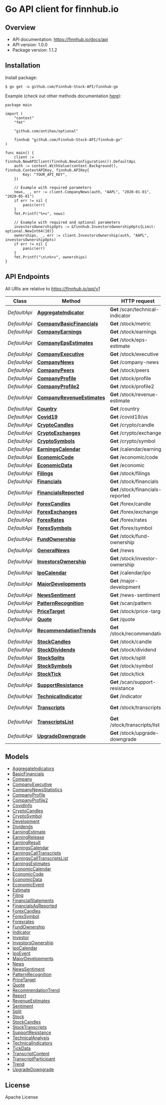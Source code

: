 # Go API client for finnhub.io

## Overview
- API documentation: https://finnhub.io/docs/api
- API version: 1.0.0
- Package version: 1.1.2

## Installation

Install package:

```shell
$ go get -u github.com/Finnhub-Stock-API/finnhub-go
```

Example (check out other methods documentation [here](https://pkg.go.dev/github.com/Finnhub-Stock-API/finnhub-go?tab=doc#DefaultApiService)):

```golang
package main

import (
	"context"
	"fmt"

	"github.com/antihax/optional"

	finnhub "github.com/Finnhub-Stock-API/finnhub-go"
)

func main() {
	client := finnhub.NewAPIClient(finnhub.NewConfiguration()).DefaultApi
	auth := context.WithValue(context.Background(), finnhub.ContextAPIKey, finnhub.APIKey{
		Key: "YOUR_API_KEY",
	})

	// Example with required parameters
	news, _, err := client.CompanyNews(auth, "AAPL", "2020-01-01", "2020-05-01")
	if err != nil {
		panic(err)
	}
	fmt.Printf("%+v", news)

	// Example with required and optional parameters
	investorsOwnershipOpts := &finnhub.InvestorsOwnershipOpts{Limit: optional.NewInt64(10)}
	ownerships, _, err := client.InvestorsOwnership(auth, "AAPL", investorsOwnershipOpts)
	if err != nil {
		panic(err)
	}
	fmt.Printf("\n\n%+v", ownerships)
}
```


## API Endpoints

All URIs are relative to *https://finnhub.io/api/v1*

Class | Method | HTTP request | Description
------------ | ------------- | ------------- | -------------
*DefaultApi* | [**AggregateIndicator**](docs/DefaultApi.md#aggregateindicator) | **Get** /scan/technical-indicator | Aggregate Indicators
*DefaultApi* | [**CompanyBasicFinancials**](docs/DefaultApi.md#companybasicfinancials) | **Get** /stock/metric | Basic Financials
*DefaultApi* | [**CompanyEarnings**](docs/DefaultApi.md#companyearnings) | **Get** /stock/earnings | Earnings Surprises
*DefaultApi* | [**CompanyEpsEstimates**](docs/DefaultApi.md#companyepsestimates) | **Get** /stock/eps-estimate | Earnings Estimates
*DefaultApi* | [**CompanyExecutive**](docs/DefaultApi.md#companyexecutive) | **Get** /stock/executive | Company Executive
*DefaultApi* | [**CompanyNews**](docs/DefaultApi.md#companynews) | **Get** /company-news | Company News
*DefaultApi* | [**CompanyPeers**](docs/DefaultApi.md#companypeers) | **Get** /stock/peers | Peers
*DefaultApi* | [**CompanyProfile**](docs/DefaultApi.md#companyprofile) | **Get** /stock/profile | Company Profile
*DefaultApi* | [**CompanyProfile2**](docs/DefaultApi.md#companyprofile2) | **Get** /stock/profile2 | Company Profile 2
*DefaultApi* | [**CompanyRevenueEstimates**](docs/DefaultApi.md#companyrevenueestimates) | **Get** /stock/revenue-estimate | Revenue Estimates
*DefaultApi* | [**Country**](docs/DefaultApi.md#country) | **Get** /country | Country Metadata
*DefaultApi* | [**Covid19**](docs/DefaultApi.md#covid19) | **Get** /covid19/us | COVID-19
*DefaultApi* | [**CryptoCandles**](docs/DefaultApi.md#cryptocandles) | **Get** /crypto/candle | Crypto Candles
*DefaultApi* | [**CryptoExchanges**](docs/DefaultApi.md#cryptoexchanges) | **Get** /crypto/exchange | Crypto Exchanges
*DefaultApi* | [**CryptoSymbols**](docs/DefaultApi.md#cryptosymbols) | **Get** /crypto/symbol | Crypto Symbol
*DefaultApi* | [**EarningsCalendar**](docs/DefaultApi.md#earningscalendar) | **Get** /calendar/earnings | Earnings Calendar
*DefaultApi* | [**EconomicCode**](docs/DefaultApi.md#economiccode) | **Get** /economic/code | Economic Code
*DefaultApi* | [**EconomicData**](docs/DefaultApi.md#economicdata) | **Get** /economic | Economic Data
*DefaultApi* | [**Filings**](docs/DefaultApi.md#filings) | **Get** /stock/filings | Filings
*DefaultApi* | [**Financials**](docs/DefaultApi.md#financials) | **Get** /stock/financials | Financial Statements
*DefaultApi* | [**FinancialsReported**](docs/DefaultApi.md#financialsreported) | **Get** /stock/financials-reported | Financials As Reported
*DefaultApi* | [**ForexCandles**](docs/DefaultApi.md#forexcandles) | **Get** /forex/candle | Forex Candles
*DefaultApi* | [**ForexExchanges**](docs/DefaultApi.md#forexexchanges) | **Get** /forex/exchange | Forex Exchanges
*DefaultApi* | [**ForexRates**](docs/DefaultApi.md#forexrates) | **Get** /forex/rates | Forex rates
*DefaultApi* | [**ForexSymbols**](docs/DefaultApi.md#forexsymbols) | **Get** /forex/symbol | Forex Symbol
*DefaultApi* | [**FundOwnership**](docs/DefaultApi.md#fundownership) | **Get** /stock/fund-ownership | Fund Ownership
*DefaultApi* | [**GeneralNews**](docs/DefaultApi.md#generalnews) | **Get** /news | General News
*DefaultApi* | [**InvestorsOwnership**](docs/DefaultApi.md#investorsownership) | **Get** /stock/investor-ownership | Investors Ownership
*DefaultApi* | [**IpoCalendar**](docs/DefaultApi.md#ipocalendar) | **Get** /calendar/ipo | IPO Calendar
*DefaultApi* | [**MajorDevelopments**](docs/DefaultApi.md#majordevelopments) | **Get** /major-development | Major Developments
*DefaultApi* | [**NewsSentiment**](docs/DefaultApi.md#newssentiment) | **Get** /news-sentiment | News Sentiment
*DefaultApi* | [**PatternRecognition**](docs/DefaultApi.md#patternrecognition) | **Get** /scan/pattern | Pattern Recognition
*DefaultApi* | [**PriceTarget**](docs/DefaultApi.md#pricetarget) | **Get** /stock/price-target | Price Target
*DefaultApi* | [**Quote**](docs/DefaultApi.md#quote) | **Get** /quote | Quote
*DefaultApi* | [**RecommendationTrends**](docs/DefaultApi.md#recommendationtrends) | **Get** /stock/recommendation | Recommendation Trends
*DefaultApi* | [**StockCandles**](docs/DefaultApi.md#stockcandles) | **Get** /stock/candle | Stock Candles
*DefaultApi* | [**StockDividends**](docs/DefaultApi.md#stockdividends) | **Get** /stock/dividend | Dividends
*DefaultApi* | [**StockSplits**](docs/DefaultApi.md#stocksplits) | **Get** /stock/split | Splits
*DefaultApi* | [**StockSymbols**](docs/DefaultApi.md#stocksymbols) | **Get** /stock/symbol | Stock Symbol
*DefaultApi* | [**StockTick**](docs/DefaultApi.md#stocktick) | **Get** /stock/tick | Tick Data
*DefaultApi* | [**SupportResistance**](docs/DefaultApi.md#supportresistance) | **Get** /scan/support-resistance | Support/Resistance
*DefaultApi* | [**TechnicalIndicator**](docs/DefaultApi.md#technicalindicator) | **Get** /indicator | Technical Indicators
*DefaultApi* | [**Transcripts**](docs/DefaultApi.md#transcripts) | **Get** /stock/transcripts | Earnings Call Transcripts
*DefaultApi* | [**TranscriptsList**](docs/DefaultApi.md#transcriptslist) | **Get** /stock/transcripts/list | Earnings Call Transcripts List
*DefaultApi* | [**UpgradeDowngrade**](docs/DefaultApi.md#upgradedowngrade) | **Get** /stock/upgrade-downgrade | Stock Upgrade/Downgrade


## Models

 - [AggregateIndicators](docs/AggregateIndicators.md)
 - [BasicFinancials](docs/BasicFinancials.md)
 - [Company](docs/Company.md)
 - [CompanyExecutive](docs/CompanyExecutive.md)
 - [CompanyNewsStatistics](docs/CompanyNewsStatistics.md)
 - [CompanyProfile](docs/CompanyProfile.md)
 - [CompanyProfile2](docs/CompanyProfile2.md)
 - [CovidInfo](docs/CovidInfo.md)
 - [CryptoCandles](docs/CryptoCandles.md)
 - [CryptoSymbol](docs/CryptoSymbol.md)
 - [Development](docs/Development.md)
 - [Dividends](docs/Dividends.md)
 - [EarningEstimate](docs/EarningEstimate.md)
 - [EarningRelease](docs/EarningRelease.md)
 - [EarningResult](docs/EarningResult.md)
 - [EarningsCalendar](docs/EarningsCalendar.md)
 - [EarningsCallTranscripts](docs/EarningsCallTranscripts.md)
 - [EarningsCallTranscriptsList](docs/EarningsCallTranscriptsList.md)
 - [EarningsEstimates](docs/EarningsEstimates.md)
 - [EconomicCalendar](docs/EconomicCalendar.md)
 - [EconomicCode](docs/EconomicCode.md)
 - [EconomicData](docs/EconomicData.md)
 - [EconomicEvent](docs/EconomicEvent.md)
 - [Estimate](docs/Estimate.md)
 - [Filing](docs/Filing.md)
 - [FinancialStatements](docs/FinancialStatements.md)
 - [FinancialsAsReported](docs/FinancialsAsReported.md)
 - [ForexCandles](docs/ForexCandles.md)
 - [ForexSymbol](docs/ForexSymbol.md)
 - [Forexrates](docs/Forexrates.md)
 - [FundOwnership](docs/FundOwnership.md)
 - [Indicator](docs/Indicator.md)
 - [Investor](docs/Investor.md)
 - [InvestorsOwnership](docs/InvestorsOwnership.md)
 - [IpoCalendar](docs/IpoCalendar.md)
 - [IpoEvent](docs/IpoEvent.md)
 - [MajorDevelopments](docs/MajorDevelopments.md)
 - [News](docs/News.md)
 - [NewsSentiment](docs/NewsSentiment.md)
 - [PatternRecognition](docs/PatternRecognition.md)
 - [PriceTarget](docs/PriceTarget.md)
 - [Quote](docs/Quote.md)
 - [RecommendationTrend](docs/RecommendationTrend.md)
 - [Report](docs/Report.md)
 - [RevenueEstimates](docs/RevenueEstimates.md)
 - [Sentiment](docs/Sentiment.md)
 - [Split](docs/Split.md)
 - [Stock](docs/Stock.md)
 - [StockCandles](docs/StockCandles.md)
 - [StockTranscripts](docs/StockTranscripts.md)
 - [SupportResistance](docs/SupportResistance.md)
 - [TechnicalAnalysis](docs/TechnicalAnalysis.md)
 - [TechnicalIndicators](docs/TechnicalIndicators.md)
 - [TickData](docs/TickData.md)
 - [TranscriptContent](docs/TranscriptContent.md)
 - [TranscriptParticipant](docs/TranscriptParticipant.md)
 - [Trend](docs/Trend.md)
 - [UpgradeDowngrade](docs/UpgradeDowngrade.md)


## License

Apache License
